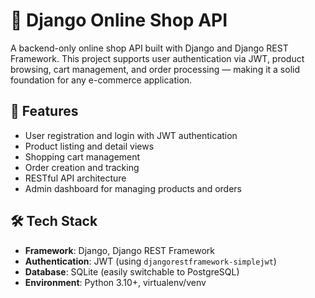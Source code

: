# 🛒 Django Online Shop API

A backend-only online shop API built with Django and Django REST Framework. This project supports user authentication via JWT, product browsing, cart management, and order processing — making it a solid foundation for any e-commerce application.

## 🚀 Features

- User registration and login with JWT authentication
- Product listing and detail views
- Shopping cart management
- Order creation and tracking
- RESTful API architecture
- Admin dashboard for managing products and orders

## 🛠️ Tech Stack

- **Framework**: Django, Django REST Framework
- **Authentication**: JWT (using `djangorestframework-simplejwt`)
- **Database**: SQLite (easily switchable to PostgreSQL)
- **Environment**: Python 3.10+, virtualenv/venv
